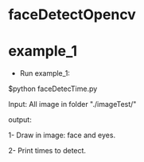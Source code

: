 # faceDetectOpencv
# example_1
- Run example_1:

$python faceDetecTime.py

Input: All image in folder "./imageTest/"


output: 

  1- Draw in image: face and eyes.
  
  2- Print times to detect.
